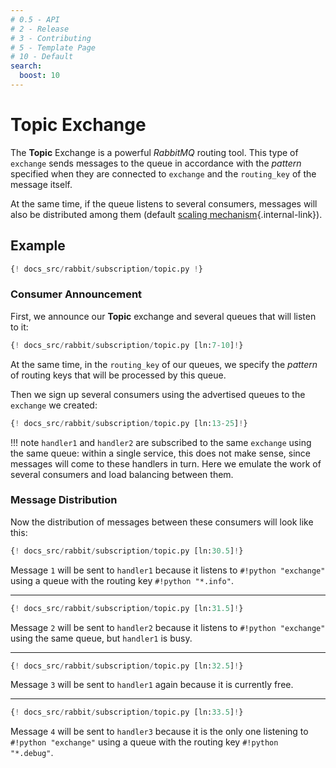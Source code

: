 ```yaml
---
# 0.5 - API
# 2 - Release
# 3 - Contributing
# 5 - Template Page
# 10 - Default
search:
  boost: 10
---
```


# Topic Exchange

The **Topic** Exchange is a powerful *RabbitMQ* routing tool. This type of `exchange` sends messages to the queue in accordance with the *pattern* specified when they are connected to `exchange` and the `routing_key` of the message itself.

At the same time, if the queue listens to several consumers, messages will also be distributed among them (default [scaling mechanism](../direct#scaling){.internal-link}).

## Example

```python linenums="1"
{! docs_src/rabbit/subscription/topic.py !}
```

### Consumer Announcement

First, we announce our **Topic** exchange and several queues that will listen to it:

```python linenums="7" hl_lines="1 3-4"
{! docs_src/rabbit/subscription/topic.py [ln:7-10]!}
```

At the same time, in the `routing_key` of our queues, we specify the *pattern* of routing keys that will be processed by this queue.

Then we sign up several consumers using the advertised queues to the `exchange` we created:

```python linenums="13" hl_lines="1 6 11"
{! docs_src/rabbit/subscription/topic.py [ln:13-25]!}
```

!!! note
    `handler1` and `handler2` are subscribed to the same `exchange` using the same queue:
    within a single service, this does not make sense, since messages will come to these handlers in turn.
    Here we emulate the work of several consumers and load balancing between them.

### Message Distribution

Now the distribution of messages between these consumers will look like this:

```python linenums="30"
{! docs_src/rabbit/subscription/topic.py [ln:30.5]!}
```

Message `1` will be sent to `handler1` because it listens to `#!python "exchange"` using a queue with the routing key `#!python "*.info"`.

---

```python linenums="31"
{! docs_src/rabbit/subscription/topic.py [ln:31.5]!}
```

Message `2` will be sent to `handler2` because it listens to `#!python "exchange"` using the same queue, but `handler1` is busy.

---

```python linenums="32"
{! docs_src/rabbit/subscription/topic.py [ln:32.5]!}
```

Message `3` will be sent to `handler1` again because it is currently free.

---

```python linenums="33"
{! docs_src/rabbit/subscription/topic.py [ln:33.5]!}
```

Message `4` will be sent to `handler3` because it is the only one listening to `#!python "exchange"` using a queue with the routing key `#!python "*.debug"`.
